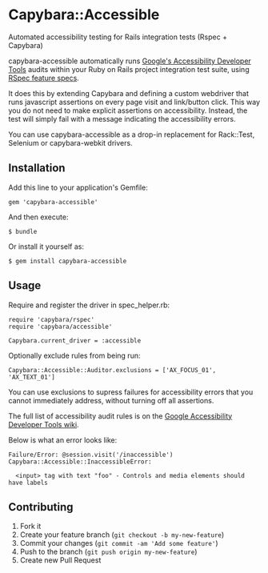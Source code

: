 # Capybara::Accessible

Automated accessibility testing for Rails integration tests (Rspec + Capybara)

capybara-accessible automatically runs [Google's Accessibility Developer Tools](https://code.google.com/p/accessibility-developer-tools/) audits within your Ruby on Rails project integration test suite, using [RSpec feature specs](https://www.relishapp.com/rspec/rspec-rails/docs/feature-specs/feature-spec).

It does this by extending Capybara and defining a custom webdriver that runs javascript assertions on every page visit and link/button click.
This way you do not need to make explicit assertions on accessibility. Instead, the test will simply fail with a message indicating the accessibility errors.

You can use capybara-accessible as a drop-in replacement for Rack::Test, Selenium or capybara-webkit drivers.

## Installation

Add this line to your application's Gemfile:

    gem 'capybara-accessible'

And then execute:

    $ bundle

Or install it yourself as:

    $ gem install capybara-accessible

## Usage

Require and register the driver in spec_helper.rb:

    require 'capybara/rspec'
    require 'capybara/accessible'

    Capybara.current_driver = :accessible

Optionally exclude rules from being run:

    Capybara::Accessible::Auditor.exclusions = ['AX_FOCUS_01', 'AX_TEXT_01']

You can use exclusions to supress failures for accessibility errors that you cannot immediately address, without turning off all assertions.

The full list of accessibility audit rules is on the [Google Accessibility Developer Tools wiki](https://code.google.com/p/accessibility-developer-tools/wiki/AuditRules).

Below is what an error looks like:

    Failure/Error: @session.visit('/inaccessible')
    Capybara::Accessible::InaccessibleError:

      <input> tag with text "foo" - Controls and media elements should have labels

## Contributing

1. Fork it
2. Create your feature branch (`git checkout -b my-new-feature`)
3. Commit your changes (`git commit -am 'Add some feature'`)
4. Push to the branch (`git push origin my-new-feature`)
5. Create new Pull Request
